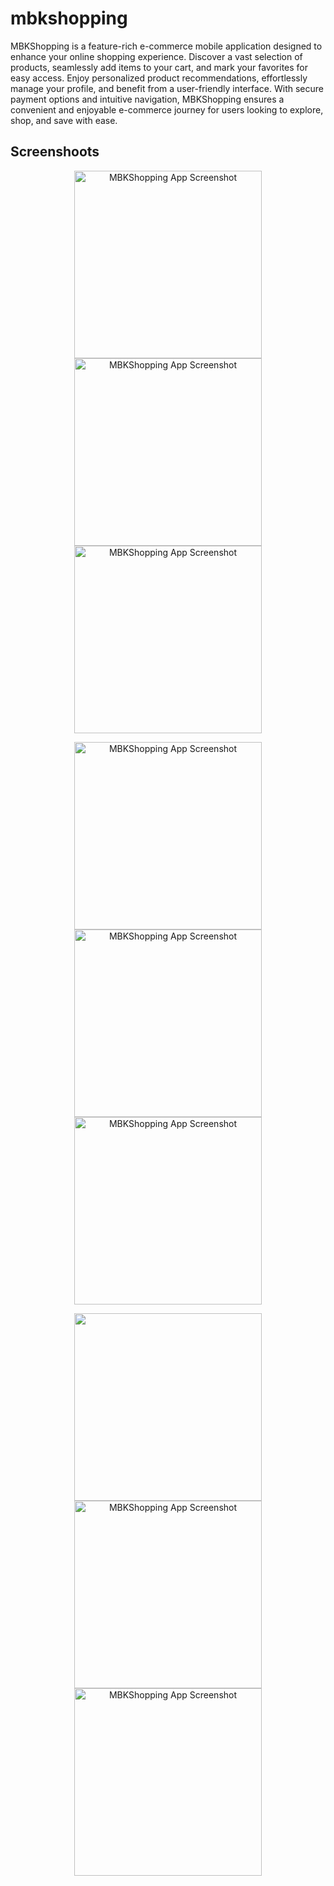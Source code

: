 # mbkshopping

MBKShopping is a feature-rich e-commerce mobile application designed to enhance your online shopping experience. Discover a vast selection of products, seamlessly add items to your cart, and mark your favorites for easy access. Enjoy personalized product recommendations, effortlessly manage your profile, and benefit from a user-friendly interface. With secure payment options and intuitive navigation, MBKShopping ensures a convenient and enjoyable e-commerce journey for users looking to explore, shop, and save with ease.

## Screenshoots
<p align="center">
<img src="assets/1577120B-2F86-47D5-8793-BD6828033A50.jpeg" alt="MBKShopping App Screenshot" width="300"/>
<img src="assets/3FA97785-0AD1-4E31-B8CA-C00FA98FB2F4.jpeg" alt="MBKShopping App Screenshot" width="300"/>
<img src="assets/FEBFD083-A585-4C08-A8EE-B32375E48B4E.jpeg" alt="MBKShopping App Screenshot" width="300"/>
</p>
<p align="center">
<img src="assets/1577120B-2F86-47D5-8793-BD6828033A50.jpeg" alt="MBKShopping App Screenshot" width="300"/>
<img src="assets/5C81A721-7FC2-4CAC-81A6-1F746C3F8283.jpeg" alt="MBKShopping App Screenshot" width="300"/>
<img src="assets/76B17643-483D-4702-8784-08463E7A4587.jpeg" alt="MBKShopping App Screenshot" width="300"/>

</p>
<p align="center">
<img src="assets/A725708B-D691-47E7-AEA2-D8EC24EF014D.jpeg"  width="300"/>
<img src="assets/A844CF63-6AC2-4EC2-9F30-632376492B21.jpeg" alt="MBKShopping App Screenshot" width="300"/>
<img src="assets/C6333035-5AF4-46FF-BD60-A66DCEBC4827.jpeg" alt="MBKShopping App Screenshot" width="300"/>

</p>
